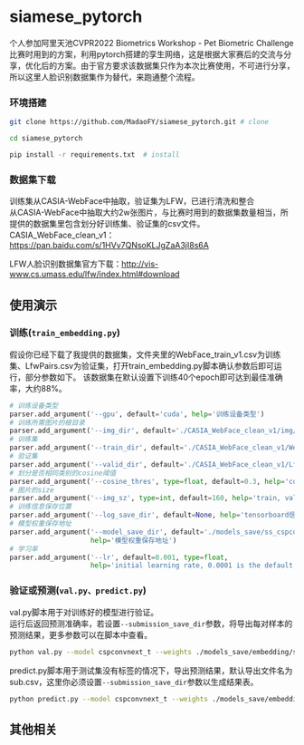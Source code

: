 # siamese_pytorch
 个人参加阿里天池CVPR2022 Biometrics Workshop - Pet Biometric Challenge比赛时用到的方案，利用pytorch搭建的孪生网络，这是根据大家赛后的交流与分享，优化后的方案。由于官方要求该数据集只作为本次比赛使用，不可进行分享，所以这里人脸识别数据集作为替代，来跑通整个流程。
 
 ### 环境搭建
 ```bash
git clone https://github.com/MadaoFY/siamese_pytorch.git # clone

cd siamese_pytorch

pip install -r requirements.txt  # install
```

### 数据集下载
训练集从CASIA-WebFace中抽取，验证集为LFW，已进行清洗和整合  
从CASIA-WebFace中抽取大约2w张图片，与比赛时用到的数据集数量相当，所提供的数据集里包含划分好训练集、验证集的csv文件。  
CASIA_WebFace_clean_v1：https://pan.baidu.com/s/1HVv7QNsoKLJgZaA3jI8s6A

LFW人脸识别数据集官方下载：http://vis-www.cs.umass.edu/lfw/index.html#download

## 使用演示
### 训练(```train_embedding.py```)
假设你已经下载了我提供的数据集，文件夹里的WebFace_train_v1.csv为训练集、LfwPairs.csv为验证集，打开train_embedding.py脚本确认参数后即可运行，部分参数如下。
该数据集在默认设置下训练40个epoch即可达到最佳准确率，大约88%。
```python
# 训练设备类型
parser.add_argument('--gpu', default='cuda', help='训练设备类型')
# 训练所需图片的根目录
parser.add_argument('--img_dir', default='./CASIA_WebFace_clean_v1/img/', help='训练所用图片根目录')
# 训练集
parser.add_argument('--train_dir', default='./CASIA_WebFace_clean_v1/WebFace_train_v1.csv', help='训练集文档')
# 验证集
parser.add_argument('--valid_dir', default='./CASIA_WebFace_clean_v1/LfwPairs.csv', help='测试集文档')
# 划分是否相同类别的cosine阈值
parser.add_argument('--cosine_thres', type=float, default=0.3, help='cosine threshold')
# 图片的size
parser.add_argument('--img_sz', type=int, default=160, help='train, val image size (pixels)')
# 训练信息保存位置
parser.add_argument('--log_save_dir', default=None, help='tensorboard信息保存地址')
# 模型权重保存地址
parser.add_argument('--model_save_dir', default='./models_save/ss_cspconvnext_t',
                    help='模型权重保存地址')
# 学习率
parser.add_argument('--lr', default=0.001, type=float,
                    help='initial learning rate, 0.0001 is the default value for training')
```

### 验证或预测(```val.py、predict.py```)
val.py脚本用于对训练好的模型进行验证。  
运行后返回预测准确率，若设置```--submission_save_dir```参数，将导出每对样本的预测结果，更多参数可以在脚本中查看。  
```bash
python val.py --model cspconvnext_t --weights ./models_save/embedding/ss_cspconvnext_t_29_0.88198.pth --img_dir ./cropface_web_v1/ --val_dir ./LfwPairs.csv --cosine_thres 0.3
```

predict.py脚本用于测试集没有标签的情况下，导出预测结果，默认导出文件名为sub.csv，这里你必须设置```--submission_save_dir```参数以生成结果表。
```bash
python predict.py --model cspconvnext_t --weights ./models_save/embedding/ss_cspconvnext_t_29_0.88198.pth --img_dir ./cropface_web_v1/ --val_dir ./LfwPairs.csv --cosine_thres 0.3 --submission_save_dir sub.csv
```


## 其他相关





